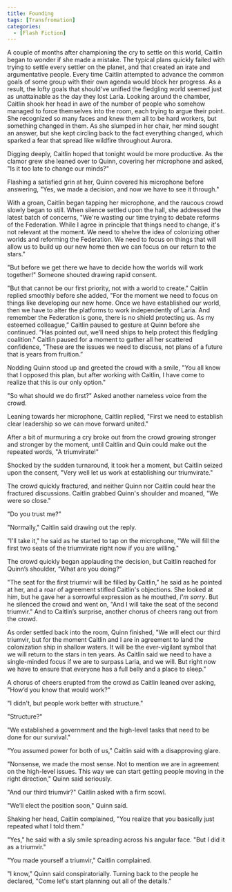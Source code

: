 ```yaml
---
title: Founding
tags: [Transfromation]
categories:
  - [Flash Fiction]
---
```

A couple of months after championing the cry to settle on this world, Caitlin began to wonder if she made a mistake.  The typical plans quickly failed with trying to settle every settler on the planet, and that created an irate and argumentative people.  Every time Caitlin attempted to advance the common goals of some group with their own agenda would block her progress.  As a result, the lofty goals that should've unified the fledgling world seemed just as unattainable as the day they lost Laria.  Looking around the chamber, Caitlin shook her head in awe of the number of people who somehow managed to force themselves into the room, each trying to argue their point.  She recognized so many faces and knew them all to be hard workers, but something changed in them.  As she slumped in her chair, her mind sought an answer, but she kept circling back to the fact everything changed, which sparked a fear that spread like wildfire throughout Aurora.<!-- more -->

Digging deeply, Caitlin hoped that tonight would be more productive.  As the clamor grew she leaned over to Quinn, covering her microphone and asked, "Is it too late to change our minds?"

Flashing a satisfied grin at her, Quinn covered his microphone before answering, "Yes, we made a decision, and now we have to see it through."

With a groan, Caitlin began tapping her microphone, and the raucous crowd slowly began to still.  When silence settled upon the hall, she addressed the latest batch of concerns, "We're wasting our time trying to debate reforms of the Federation.  While I agree in principle that things need to change, it's not relevant at the moment.  We need to shelve the idea of colonizing other worlds and reforming the Federation.  We need to focus on things that will allow us to build up our new home then we can focus on our return to the stars."

"But before we get there we have to decide how the worlds will work together!" Someone shouted drawing rapid consent.

"But that cannot be our first priority, not with a world to create."  Caitlin replied smoothly before she added, "For the moment we need to focus on things like developing our new home.  Once we have established our world, then we have to alter the platforms to work independently of Laria.  And remember the Federation is gone, there is no shield protecting us.  As my esteemed colleague,” Caitlin paused to gesture at Quinn before she continued.  “Has pointed out, we’ll need ships to help protect this fledgling coalition."  Caitlin paused for a moment to gather all her scattered confidence, "These are the issues we need to discuss, not plans of a future that is years from fruition.”

Nodding Quinn stood up and greeted the crowd with a smile, "You all know that I opposed this plan, but after working with Caitlin, I have come to realize that this is our only option."

"So what should we do first?"  Asked another nameless voice from the crowd.

Leaning towards her microphone, Caitlin replied, "First we need to establish clear leadership so we can move forward united."

After a bit of murmuring a cry broke out from the crowd growing stronger and stronger by the moment, until Caitlin and Quin could make out the repeated words, "A triumvirate!"

Shocked by the sudden turnaround, it took her a moment, but Caitlin seized upon the consent, "Very well let us work at establishing our triumvirate."

The crowd quickly fractured, and neither Quinn nor Caitlin could hear the fractured discussions.  Caitlin grabbed Quinn's shoulder and moaned, "We were so close."

"Do you trust me?"

"Normally," Caitlin said drawing out the reply.

"I'll take it," he said as he started to tap on the microphone, "We will fill the first two seats of the triumvirate right now if you are willing."

The crowd quickly began applauding the decision, but Caitlin reached for Quinn’s shoulder, “What are you doing?”

"The seat for the first triumvir will be filled by Caitlin," he said as he pointed at her, and a roar of agreement stifled Caitlin's objections.  She looked at him, but he gave her a sorrowful expression as he mouthed, _I'm sorry_.  But he silenced the crowd and went on, "And I will take the seat of the second triumvir."  And to Caitlin’s surprise, another chorus of cheers rang out from the crowd.

As order settled back into the room, Quinn finished, "We will elect our third triumvir, but for the moment Caitlin and I are in agreement to land the colonization ship in shallow waters.  It will be the ever-vigilant symbol that we will return to the stars in ten years.  As Caitlin said we need to have a single-minded focus if we are to surpass Laria, and we will.  But right now we have to ensure that everyone has a full belly and a place to sleep."

A chorus of cheers erupted from the crowd as Caitlin leaned over asking, "How’d you know that would work?"

"I didn't, but people work better with structure."

"Structure?"

"We established a government and the high-level tasks that need to be done for our survival."

"You assumed power for both of us," Caitlin said with a disapproving glare.

"Nonsense, we made the most sense.  Not to mention we are in agreement on the high-level issues.  This way we can start getting people moving in the right direction," Quinn said seriously.

"And our third triumvir?" Caitlin asked with a firm scowl.

"We’ll elect the position soon," Quinn said.

Shaking her head, Caitlin complained, "You realize that you basically just repeated what I told them."

"Yes," he said with a sly smile spreading across his angular face.  "But I did it as a triumvir."

"You made yourself a triumvir," Caitlin complained.

"I know," Quinn said conspiratorially.  Turning back to the people he declared, "Come let's start planning out all of the details."